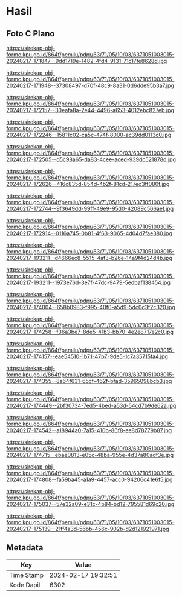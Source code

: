 # Hasil

## Foto C Plano

https://sirekap-obj-formc.kpu.go.id/864f/pemilu/pdpr/63/71/05/10/03/6371051003015-20240217-171847--9dd1719e-1482-4fd4-9131-71c17fe8628d.jpg

https://sirekap-obj-formc.kpu.go.id/864f/pemilu/pdpr/63/71/05/10/03/6371051003015-20240217-171948--37308497-d70f-48c9-8a31-0d6dde95b3a7.jpg

https://sirekap-obj-formc.kpu.go.id/864f/pemilu/pdpr/63/71/05/10/03/6371051003015-20240217-172157--30eafa8a-2e44-4496-a653-4012ebc827eb.jpg

https://sirekap-obj-formc.kpu.go.id/864f/pemilu/pdpr/63/71/05/10/03/6371051003015-20240217-172246--15811c02-ca5c-474f-8000-ac39dd0113c0.jpg

https://sirekap-obj-formc.kpu.go.id/864f/pemilu/pdpr/63/71/05/10/03/6371051003015-20240217-172505--d5c98a65-da83-4cee-aced-939dc521878d.jpg

https://sirekap-obj-formc.kpu.go.id/864f/pemilu/pdpr/63/71/05/10/03/6371051003015-20240217-172626--416c835d-854d-4b2f-81cd-217ec3ff080f.jpg

https://sirekap-obj-formc.kpu.go.id/864f/pemilu/pdpr/63/71/05/10/03/6371051003015-20240217-172744--9f3649dd-99ff-49e9-95d0-42089c566aef.jpg

https://sirekap-obj-formc.kpu.go.id/864f/pemilu/pdpr/63/71/05/10/03/6371051003015-20240217-172914--0116a745-0b81-4f63-9065-4d04d7fae380.jpg

https://sirekap-obj-formc.kpu.go.id/864f/pemilu/pdpr/63/71/05/10/03/6371051003015-20240217-193211--d4666ec8-5515-4af3-b26e-14a9f4d24d4b.jpg

https://sirekap-obj-formc.kpu.go.id/864f/pemilu/pdpr/63/71/05/10/03/6371051003015-20240217-193211--1973e76d-3e7f-47dc-9479-5edbaf138454.jpg

https://sirekap-obj-formc.kpu.go.id/864f/pemilu/pdpr/63/71/05/10/03/6371051003015-20240217-174004--658b0983-f995-40f0-a5d9-5dc0c3f2c320.jpg

https://sirekap-obj-formc.kpu.go.id/864f/pemilu/pdpr/63/71/05/10/03/6371051003015-20240217-174258--f36a3be7-8de5-41b3-bb70-4e2e8717e2c0.jpg

https://sirekap-obj-formc.kpu.go.id/864f/pemilu/pdpr/63/71/05/10/03/6371051003015-20240217-174157--eae54510-1b71-47b7-9de5-1c7a35715fa4.jpg

https://sirekap-obj-formc.kpu.go.id/864f/pemilu/pdpr/63/71/05/10/03/6371051003015-20240217-174355--8a64f631-65cf-462f-bfad-35965098bcb3.jpg

https://sirekap-obj-formc.kpu.go.id/864f/pemilu/pdpr/63/71/05/10/03/6371051003015-20240217-174449--2bf30734-7ed5-4bed-a53d-54cd7b9de62a.jpg

https://sirekap-obj-formc.kpu.go.id/864f/pemilu/pdpr/63/71/05/10/03/6371051003015-20240217-174542--a18944a0-7a15-410b-86f8-ee8d78779b87.jpg

https://sirekap-obj-formc.kpu.go.id/864f/pemilu/pdpr/63/71/05/10/03/6371051003015-20240217-174715--ebae0813-e05c-48ba-955e-4d37a80adf3e.jpg

https://sirekap-obj-formc.kpu.go.id/864f/pemilu/pdpr/63/71/05/10/03/6371051003015-20240217-174808--fa59ba45-a1a9-4457-acc0-94206c41e6f5.jpg

https://sirekap-obj-formc.kpu.go.id/864f/pemilu/pdpr/63/71/05/10/03/6371051003015-20240217-175037--57e32a09-e31c-4b84-bd12-795581d69c20.jpg

https://sirekap-obj-formc.kpu.go.id/864f/pemilu/pdpr/63/71/05/10/03/6371051003015-20240217-175139--21ff4a3d-56bb-456c-902b-d2d121921971.jpg


## Metadata

| Key        | Value               |
| ---------- | ------------------- |
| Time Stamp | 2024-02-17 19:32:51 |
| Kode Dapil | 6302                |



